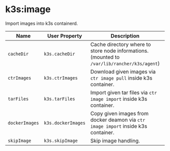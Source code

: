 # k3s:image

Import images into k3s containerd.

| Name | User Property | Description | Default |
| -----| ------------- | ----------- | ------- |
| `cacheDir` | `k3s.cacheDir` | Cache directory where to store node informations. (mounted to `/var/lib/rancher/k3s/agent`) | false |
| `ctrImages` | `k3s.ctrImages` | Download given images via `ctr image pull` inside k3s container. | [] |
| `tarFiles` | `k3s.tarFiles` | Import given tar files via `ctr image import` inside k3s container. | [] |
| `dockerImages` | `k3s.dockerImages` | Copy given images from docker deamon via `ctr image import` inside k3s container. | [] |
| `skipImage` | `k3s.skipImage` | Skip image handling. | false |
